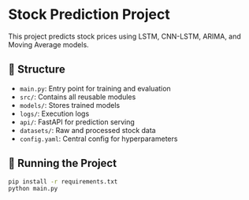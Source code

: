# Stock Prediction Project

This project predicts stock prices using LSTM, CNN-LSTM, ARIMA, and Moving Average models.

## 🔧 Structure
- `main.py`: Entry point for training and evaluation
- `src/`: Contains all reusable modules
- `models/`: Stores trained models
- `logs/`: Execution logs
- `api/`: FastAPI for prediction serving
- `datasets/`: Raw and processed stock data
- `config.yaml`: Central config for hyperparameters

## 🚀 Running the Project
```bash
pip install -r requirements.txt
python main.py
```
